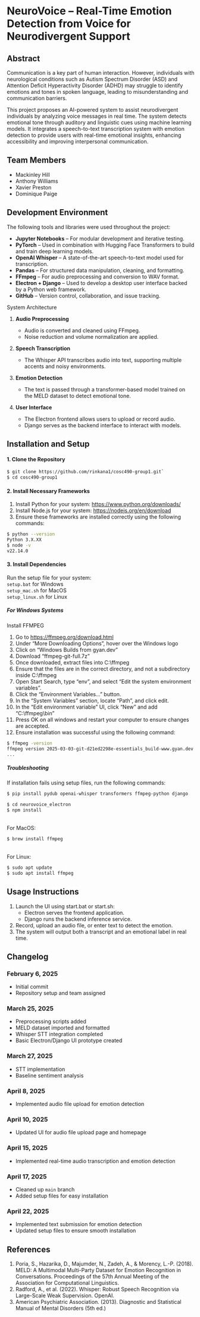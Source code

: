 # NeuroVoice – Real-Time Emotion Detection from Voice for Neurodivergent Support

## Abstract
Communication is a key part of human interaction. However, individuals with neurological conditions such as Autism Spectrum Disorder (ASD) and Attention Deficit Hyperactivity Disorder (ADHD) may struggle to identify emotions and tones in spoken language, leading to misunderstanding and communication barriers.

This project proposes an AI-powered system to assist neurodivergent individuals by analyzing voice messages in real time. The system detects emotional tone through auditory and linguistic cues using machine learning models. It integrates a speech-to-text transcription system with emotion detection to provide users with real-time emotional insights, enhancing accessibility and improving interpersonal communication.

## Team Members
- Mackinley Hill
- Anthony Williams
- Xavier Preston
- Dominique Paige

## Development Environment
The following tools and libraries were used throughout the project:
- **Jupyter Notebooks** – For modular development and iterative testing.
- **PyTorch** – Used in combination with Hugging Face Transformers to build and train deep learning models.
- **OpenAI Whisper** – A state-of-the-art speech-to-text model used for transcription.
- **Pandas** – For structured data manipulation, cleaning, and formatting.
- **FFmpeg** – For audio preprocessing and conversion to WAV format.
- **Electron + Django** – Used to develop a desktop user interface backed by a Python web framework.
- **GitHub** – Version control, collaboration, and issue tracking.

System Architecture
1. **Audio Preprocessing**  
    - Audio is converted and cleaned using FFmpeg.
    - Noise reduction and volume normalization are applied.  

2. **Speech Transcription**  
    - The Whisper API transcribes audio into text, supporting multiple accents and noisy environments.  

3. **Emotion Detection**  
    - The text is passed through a transformer-based model trained on the MELD dataset to detect emotional tone.  

4. **User Interface**  
    - The Electron frontend allows users to upload or record audio.
    - Django serves as the backend interface to interact with models.

## Installation and Setup
#### 1. **Clone the Repository**
```sh
$ git clone https://github.com/rinkana1/cosc490-group1.git`
$ cd cosc490-group1
```

#### 2. **Install Necessary Frameworks**
1. Install Python for your system: https://www.python.org/downloads/
2. Install Node.js for your system: https://nodejs.org/en/download
3. Ensure these frameworks are installed correctly using the following commands:
```sh
$ python --version
Python 3.X.XX
$ node -v
v22.14.0
```


#### 3. **Install Dependencies**
Run the setup file for your system:  
`setup.bat` for Windows  
`setup_mac.sh` for MacOS  
`setup_linux.sh` for Linux  

##### **For Windows Systems**
Install FFMPEG

1. Go to https://ffmpeg.org/download.html
2. Under “More Downloading Options”, hover over the Windows logo
3. Click on “Windows Builds from gyan.dev”
4. Download “ffmpeg-git-full.7z”
5. Once downloaded, extract files into C:\ffmpeg
6. Ensure that the files are in the correct directory, and not a subdirectory inside C:\ffmpeg
7. Open Start Search, type “env”, and select “Edit the system environment variables”.
8. Click the “Environment Variables…” button.
9. In the “System Variables” section, locate “Path”, and click edit.
10. In the “Edit environment variable” UI, click “New” and add “C:\ffmpeg\bin”
11. Press OK on all windows and restart your computer to ensure changes are accepted.
12. Ensure installation was successful using the following command:
```sh
$ ffmpeg -version
ffmpeg version 2025-03-03-git-d21ed2298e-essentials_build-www.gyan.dev Copyright (c) 2000-2025 the FFmpeg developers
...
```

##### **Troubleshooting**
If installation fails using setup files, run the following commands:  
```sh
$ pip install pydub openai-whisper transformers ffmpeg-python django
```
```sh
$ cd neurovoice_electron
$ npm install
```
\
For MacOS:
```sh
$ brew install ffmpeg
```
\
For Linux:
```sh
$ sudo apt update
$ sudo apt install ffmpeg
```

## Usage Instructions
1. Launch the UI using start.bat or start.sh:
	- Electron serves the frontend application.
	- Django runs the backend inference service.
2. Record, upload an audio file, or enter text to detect the emotion.
3. The system will output both a transcript and an emotional label in real time.

## Changelog
### February 6, 2025
- Initial commit
- Repository setup and team assigned
### March 25, 2025
- Preprocessing scripts added 
- MELD dataset imported and formatted
- Whisper STT integration completed
- Basic Electron/Django UI prototype created
### March 27, 2025
- STT implementation
- Baseline sentiment analysis
### April 8, 2025
- Implemented audio file upload for emotion detection
### April 10, 2025
- Updated UI for audio file upload page and homepage
### April 15, 2025
- Implemented real-time audio transcription and emotion detection
### April 17, 2025
- Cleaned up `main` branch
- Added setup files for easy installation  
### April 22, 2025
- Implemented text submission for emotion detection
- Updated setup files to ensure smooth installation
## References
1. Poria, S., Hazarika, D., Majumder, N., Zadeh, A., & Morency, L.-P. (2018). MELD: A Multimodal Multi-Party Dataset for Emotion Recognition in Conversations. Proceedings of the 57th Annual Meeting of the Association for Computational Linguistics.
2. Radford, A., et al. (2022). Whisper: Robust Speech Recognition via Large-Scale Weak Supervision. OpenAI.
3. American Psychiatric Association. (2013). Diagnostic and Statistical Manual of Mental Disorders (5th ed.)